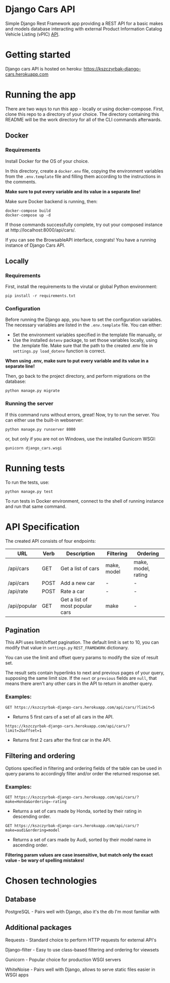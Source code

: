 # Django Cars API

Simple Django Rest Framework app providing a REST API for a basic makes and models database interacting with external Product Information Catalog Vehicle Listing (vPIC) [API](https://vpic.nhtsa.dot.gov/api/).

# Getting started

Django cars API is hosted on heroku: https://kszczyrbak-django-cars.herokuapp.com

# Running the app

There are two ways to run this app - locally or using docker-compose.
First, clone this repo to a directory of your choice. The directory containing this README will be the work directory for all of the CLI commands afterwards.

## Docker

### Requirements

Install Docker for the OS of your choice.

In this directory, create a `docker.env` file, copying the environment variables from the `.env.template` file and filling them according to the instructions in the comments.

**Make sure to put every variable and its value in a separate line!**

Make sure Docker backend is running, then:
```
docker-compose build
docker-compose up -d
```

If those commands successfully complete, try out your composed instance at http://localhost:8000/api/cars/.

If you can see the BrowsableAPI interface, congrats! You have a running instance of Django Cars API.

## Locally

### Requirements

First, install the requirements to the virutal or global Python environment:

`pip install -r requirements.txt`

### Configuration
Before running the Django app, you have to set the configuration variables. The necessary variables are listed in the `.env.template` file. You can either:
* Set the environment variables specified in the template file manually, or
* Use the installed `dotenv` package, to set those variables locally, using the .template file. Make sure that the path to the created .env file in `settings.py load_dotenv` function is correct.

**When using .env, make sure to put every variable and its value in a separate line!**


Then, go back to the project directory, and perform migrations on the database:

```python manage.py migrate```

### Running the server

If this command runs without errors, great! Now, try to run the server. You can either use the built-in webserver:

`python manage.py runserver 8000`

or, but only if you are not on Windows, use the installed Gunicorn WSGI:

`gunicorn django_cars.wsgi`

# Running tests

To run the tests, use:

`python manage.py test`

To run tests in Docker environment, connect to the shell of running instance and run that same command.

# API Specification

The created API consists of four endpoints:


| URL          | Verb | Description                     | Filtering   | Ordering            |
| ------------ | ---- | ------------------------------- | ----------- | ------------------- |
| /api/cars    | GET  | Get a list of cars              | make, model | make, model, rating |
| /api/cars    | POST | Add a new car                   | -           | -                   |
| /api/rate    | POST | Rate a car                      | -           | -                   |
| /api/popular | GET  | Get a list of most popular cars | make        | -                   |

## Pagination

This API uses limit/offset pagination. The default limit is set to 10, you can modify that value in `settings.py` `REST_FRAMEWORK` dictionary.

You can use the limit and offset query params to modify the size of result set.

The result sets contain hyperlinks to next and previous pages of your query, supposing the same limit size. If the `next` or `previous` fields are `null`, that means there aren't any other cars in the API to return in another query. 
### Examples:

`GET https://kszczyrbak-django-cars.herokuapp.com/api/cars/?limit=5`

* Returns 5 first cars of a set of all cars in the API.

`https://kszczyrbak-django-cars.herokuapp.com/api/cars/?limit=2&offset=1`

* Returns first 2 cars after the first car in the API.
## Filtering and ordering

Options specified in filtering and ordering fields of the table can be used in query params to accordingly filter and/or order the returned response set.

### Examples:

`GET https://kszczyrbak-django-cars.herokuapp.com/api/cars/?make=Honda&ordering=-rating`

* Returns a set of cars made by Honda, sorted by their rating in descending order.

`GET https://kszczyrbak-django-cars.herokuapp.com/api/cars/?make=audi&ordering=model`

* Returns a set of cars made by Audi, sorted by their model name in ascending order.

 **Filtering param values are case insensitive, but match only the exact value - be wary of spelling mistakes!**
 
 # Chosen technologies
 
 ## Database
 PostgreSQL - Pairs well with Django, also it's the db I'm most familiar with
 
 ## Additional packages
 Requests - Standard choice to perform HTTP requests for external API's
 
 Django-filter - Easy to use class-based filtering and ordering for viewsets
 
 Gunicorn - Popular choice for production WSGI servers
 
 WhiteNoise - Pairs well with Django, allows to serve static files easier in WSGI apps
 
